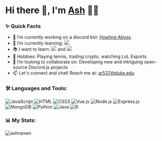 # Hi there 👋, I'm [Ash](https://github.com/ashramen) 👨‍💻

### ✨ Quick Facts

- 🔭 I’m currently working on a discord bot: [Howling Abyss](https://github.com/ashramen/Howling-Abyss).
- 🌱 I’m currently learning: <img src="http://img.shields.io/badge/Vue.js-41B883?style=flat&logo=vuedotjs&logoColor=white">
- 📚 I want to learn: <img src="http://img.shields.io/badge/Flutter-0000FF?style=flat&logo=flutter&logoColor=white"> and <img src="http://img.shields.io/badge/React-000000?style=flat&logo=react&logoColor=white">
- 🎾 Hobbies: Playing tennis, trading crypto, watching LoL Esports 
- 🤔  I’m looking to collaborate on: Developing new and intriguing open-source Discord.js projects
- 📫 Let's connect and chat! Reach me at: ar537@duke.edu


### 🛠️ Languages and Tools:
![JavaScript](https://img.shields.io/badge/JavaScript-F7DF1E?style=for-the-badge&logo=javascript&logoColor=white)
![HTML](https://img.shields.io/badge/HTML5-E34F26?style=for-the-badge&logo=html5&logoColor=white)
![CSS3](https://img.shields.io/badge/css3-%231572B6.svg?style=for-the-badge&logo=css3&logoColor=white)
![Vue.js](https://img.shields.io/badge/vuejs-%2335495e.svg?style=for-the-badge&logo=vuedotjs&logoColor=%234FC08D)
![Node.js](https://img.shields.io/badge/Node.js-43853D?style=for-the-badge&logo=node.js&logoColor=white)
![Express.js](https://img.shields.io/badge/express.js-%23EE4C2C.svg?style=for-the-badge&logo=express&logoColor=%2361DAFB)
![MongoDB](https://img.shields.io/badge/MongoDB-%234ea94b.svg?style=for-the-badge&logo=mongodb&logoColor=white)
![Python](https://img.shields.io/badge/python-%2314354C.svg?style=for-the-badge&logo=python&logoColor=white)
![Java](https://img.shields.io/badge/Java-ED8B00?style=for-the-badge&logo=java&logoColor=white)
![R](https://img.shields.io/badge/r-%23276DC3.svg?style=for-the-badge&logo=r&logoColor=white)

### 📊 My Stats: ###
<p align="left"> <img src="https://github-readme-stats.vercel.app/api?username=ashramen&show_icons=true&hide_title=true&hide_border=true&icon_color=ff9b23" alt="ashramen" />
